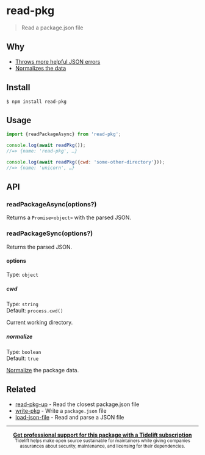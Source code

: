 # read-pkg

> Read a package.json file

## Why

- [Throws more helpful JSON errors](https://github.com/sindresorhus/parse-json)
- [Normalizes the data](https://github.com/npm/normalize-package-data#what-normalization-currently-entails)

## Install

```
$ npm install read-pkg
```

## Usage

```js
import {readPackageAsync} from 'read-pkg';

console.log(await readPkg());
//=> {name: 'read-pkg', …}

console.log(await readPkg({cwd: 'some-other-directory'}));
//=> {name: 'unicorn', …}
```

## API

### readPackageAsync(options?)

Returns a `Promise<object>` with the parsed JSON.

### readPackageSync(options?)

Returns the parsed JSON.

#### options

Type: `object`

##### cwd

Type: `string`\
Default: `process.cwd()`

Current working directory.

##### normalize

Type: `boolean`\
Default: `true`

[Normalize](https://github.com/npm/normalize-package-data#what-normalization-currently-entails) the package data.

## Related

- [read-pkg-up](https://github.com/sindresorhus/read-pkg-up) - Read the closest package.json file
- [write-pkg](https://github.com/sindresorhus/write-pkg) - Write a `package.json` file
- [load-json-file](https://github.com/sindresorhus/load-json-file) - Read and parse a JSON file

---

<div align="center">
	<b>
		<a href="https://tidelift.com/subscription/pkg/npm-read-pkg?utm_source=npm-read-pkg&utm_medium=referral&utm_campaign=readme">Get professional support for this package with a Tidelift subscription</a>
	</b>
	<br>
	<sub>
		Tidelift helps make open source sustainable for maintainers while giving companies<br>assurances about security, maintenance, and licensing for their dependencies.
	</sub>
</div>
